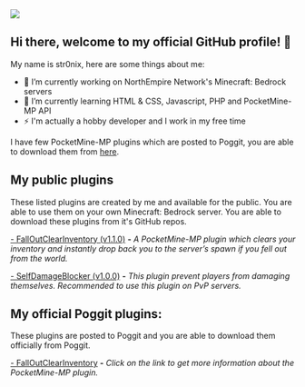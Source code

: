 <img src="https://cdn.discordapp.com/attachments/762309034832822283/767818688573079562/sdev.png">

## Hi there, welcome to my official GitHub profile! 👋
My name is str0nix, here are some things about me:

- 🔭 I’m currently working on NorthEmpire Network's Minecraft: Bedrock servers
- 🌱 I’m currently learning HTML & CSS, Javascript, PHP and PocketMine-MP API
- ⚡ I'm actually a hobby developer and I work in my free time

I have few PocketMine-MP plugins which are posted to Poggit, you are able to download them from <a href="https://poggit.pmmp.io/plugins/by/str0nixofficial">here<a>.

## My public plugins
These listed plugins are created by me and available for the public. You are able to use them on your own Minecraft: Bedrock server. You are able to download these plugins from it's GitHub repos. 

<a href="https://github.com/str0nixofficial/FallOutClearInventory/releases/tag/1.1.1">- FallOutClearInventory (v1.1.0)</a> <b>-</b> <i>A PocketMine-MP plugin which clears your inventory and instantly drop back you to the server’s spawn if you fell out from the world.</i>

<a href="https://github.com/str0nixofficial/SelfDamageBlocker/releases/tag/1.0.0">- SelfDamageBlocker (v1.0.0)</a> <b>-</b> <i>This plugin prevent players from damaging themselves. Recommended to use this plugin on PvP servers.</i>

## My official Poggit plugins:
These plugins are posted to Poggit and you are able to download them officially from Poggit.

<a href="https://poggit.pmmp.io/p/FallOutInventoryClear/1.0">- FallOutClearInventory</a> <b>-</b> <i>Click on the link to get more information about the PocketMine-MP plugin.</i>
